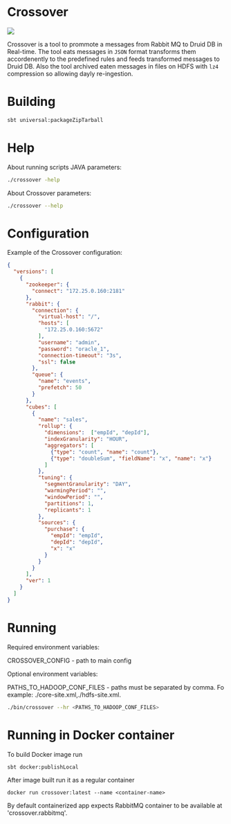 # Crossover
[![](https://identityblitz.ru/wp-content/uploads/2015/05/slide3_reaxoft.png)](https://identityblitz.ru/)

Crossover is a tool to prommote a messages from Rabbit MQ to Druid DB in Real-time. The tool eats messages in `JSON` format transforms them accordenently to the predefined rules and feeds transformed messages to Druid DB. Also the tool archived eaten messages in files on HDFS with `lz4` compression so allowing dayly re-ingestion. 

# Building
```sh
sbt universal:packageZipTarball
```

# Help
About running scripts JAVA parameters:
```sh
./crossover -help 
```
About Crossover parameters:
```sh
./crossover --help
```

# Configuration
Example of the Crossover configuration:
```json
{
  "versions": [
    {
      "zookeeper": {
        "connect": "172.25.0.160:2181"
      },
      "rabbit": {
        "connection": {
          "virtual-host": "/",
          "hosts": [
            "172.25.0.160:5672"
          ],
          "username": "admin",
          "password": "oracle_1",
          "connection-timeout": "3s",
          "ssl": false
        },
        "queue": {
          "name": "events",
          "prefetch": 50
        }
      },
      "cubes": [
        {
          "name": "sales",
          "rollup": {
            "dimensions":  ["empId", "depId"],
            "indexGranularity": "HOUR",
            "aggregators": [
              {"type": "count", "name": "count"},
              {"type": "doubleSum", "fieldName": "x", "name": "x"}
            ]
          },
          "tuning": {
            "segmentGranularity": "DAY",
            "warmingPeriod": "",
            "windowPeriod": "",
            "partitions": 1,
            "replicants": 1
          },
          "sources": {
            "purchase": {
              "empId": "empId",
              "depId": "depId",
              "x": "x"
            }
          }
        }
      ],
      "ver": 1
    }
  ]
}
```

# Running
Required environment variables:

CROSSOVER_CONFIG - path to main config

Optional environment variables:

PATHS_TO_HADOOP_CONF_FILES - paths must be separated by comma. Fo example: ./core-site.xml,./hdfs-site.xml.

```sh
./bin/crossover --hr <PATHS_TO_HADOOP_CONF_FILES>
```

# Running in Docker container
To build Docker image run 
```
sbt docker:publishLocal
```
After image built run it as a regular container
```
docker run crossover:latest --name <container-name>
```
By default containerized app expects RabbitMQ container to be available at 'crossover.rabbitmq'.